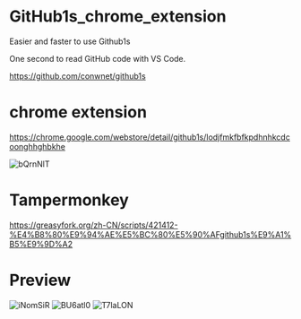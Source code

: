 # GitHub1s_chrome_extension
Easier and faster to use Github1s

One second to read GitHub code with VS Code. 

https://github.com/conwnet/github1s 

# chrome extension
https://chrome.google.com/webstore/detail/github1s/lodjfmkfbfkpdhnhkcdcoonghhghbkhe

![bQrnNlT](https://i.imgur.com/bQrnNlT.gif)

# Tampermonkey
https://greasyfork.org/zh-CN/scripts/421412-%E4%B8%80%E9%94%AE%E5%BC%80%E5%90%AFgithub1s%E9%A1%B5%E9%9D%A2


# Preview
![iNomSiR](https://i.imgur.com/iNomSiR.png)
![BU6atl0](https://i.imgur.com/BU6atl0.png)
![T7laLON](https://i.imgur.com/T7laLON.png)
